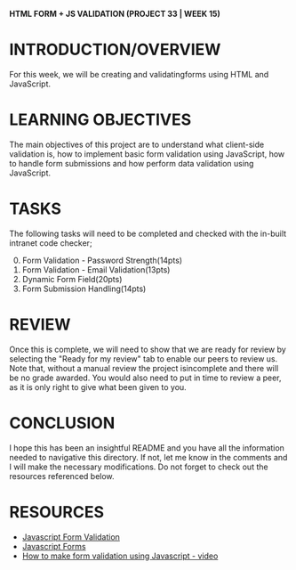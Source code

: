 **HTML FORM + JS VALIDATION (PROJECT 33 | WEEK 15)**

# INTRODUCTION/OVERVIEW

For this week, we will be creating and validatingforms using HTML and JavaScript.

# LEARNING OBJECTIVES

The main objectives of this project are to understand what client-side validation is, how to implement basic form validation using JavaScript, how to handle form submissions and how perform data validation using JavaScript.

# TASKS

The following tasks will need to be completed and checked with the in-built intranet code checker;

0. Form Validation - Password Strength(14pts)
1. Form Validation - Email Validation(13pts)
2. Dynamic Form Field(20pts)
3. Form Submission Handling(14pts)

# REVIEW

Once this is complete, we will need to show that we are ready for review by selecting the "Ready for my review" tab to enable our peers to review us. Note that, without a manual review the project isincomplete and there will be no grade awarded. You would also need to put in time to review a peer, as it is only right to give what been given to you.

# CONCLUSION

I hope this has been an insightful README and you have all the information needed to navigative this directory. If not, let me know in the comments and I will make the necessary modifications. Do not forget to check out the resources referenced below.

# RESOURCES

- [Javascript Form Validation](https://intranet.alxswe.com/rltoken/_iQ-AFZJcZTyaY3Ad4aOQA)
- [Javascript Forms](https://intranet.alxswe.com/rltoken/z_W5ZiXlB9VEu4GnBKY_Bw)
- [How to make form validation using Javascript - video](https://intranet.alxswe.com/rltoken/FkaOrbNNr0_D-JPbK5hPgA)
